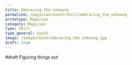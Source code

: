 ```yaml
---
title: Embracing the unkowng
permalink: /magician/south/skill/embracing_the_unkowng
archetype: Magician
category: Magician
type: Skill
type_general: South
image: /images/back/embracing_the_unkowng.jpg
draft: true
---
```

#draft Figuring things out
